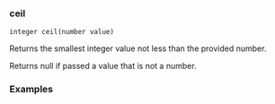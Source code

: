 ### ceil

```
integer ceil(number value)
```

Returns the smallest integer value not less than the provided number.

Returns null if passed a value that is not a number.

### Examples


